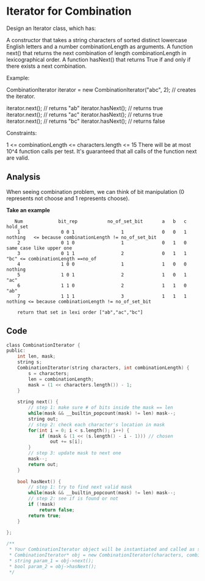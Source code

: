 # Iterator for Combination

Design an Iterator class, which has:

A constructor that takes a string characters of sorted distinct lowercase English letters and a number combinationLength as arguments.
A function next() that returns the next combination of length combinationLength in lexicographical order.
A function hasNext() that returns True if and only if there exists a next combination.


Example:

CombinationIterator iterator = new CombinationIterator("abc", 2); // creates the iterator.

iterator.next(); // returns "ab"
iterator.hasNext(); // returns true
iterator.next(); // returns "ac"
iterator.hasNext(); // returns true
iterator.next(); // returns "bc"
iterator.hasNext(); // returns false


Constraints:

1 <= combinationLength <= characters.length <= 15
There will be at most 10^4 function calls per test.
It's guaranteed that all calls of the function next are valid.

## Analysis

When seeing combination problem, we can think of bit manipulation (0 represents not choose and 1 represents choose).

**Take an example**

```
   Num             bit_rep           no_of_set_bit       a   b   c              hold_set
    1               0 0 1                 1              0   0   1              nothing   <= because combinationLength != no_of_set_bit
    2               0 1 0                 1              0   1   0              same case like upper one
    3               0 1 1                 2              0   1   1              "bc" <= combinationLength ==no_of
    4               1 0 0                 1              1   0   0              nothing
    5               1 0 1                 2              1   0   1               "ac"
    6               1 1 0                 2              1   1   0               "ab"
    7               1 1 1                 3              1   1   1              nothing <= because combinationLength != no_of_set_bit

    return that set in lexi order ["ab","ac","bc"]
```

## Code

```c
class CombinationIterator {
public:
    int len, mask;
    string s;
    CombinationIterator(string characters, int combinationLength) {
        s = characters;
        len = combinationLength;
        mask = (1 << characters.length()) - 1;
    }
    
    string next() {
        // step 1: make sure # of bits inside the mask == len
        while(mask && __builtin_popcount(mask) != len) mask--;
        string out;
        // step 2: check each character's location in mask
        for(int i = 0; i < s.length(); i++) {
            if (mask & (1 << (s.length() - i - 1))) // chosen
                out += s[i];
        }
        // step 3: update mask to next one
        mask--; 
        return out;
    }
    
    bool hasNext() {
        // step 1: try to find next valid mask
        while(mask && __builtin_popcount(mask) != len) mask--;
        // step 2: see if is found or not
        if (!mask)
            return false;
        return true;
    }
    
};

/**
 * Your CombinationIterator object will be instantiated and called as such:
 * CombinationIterator* obj = new CombinationIterator(characters, combinationLength);
 * string param_1 = obj->next();
 * bool param_2 = obj->hasNext();
 */
```